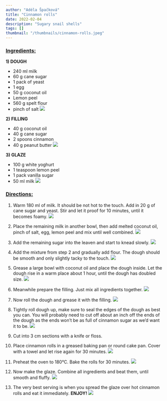 ```yaml
---
author: "Adéla Špačková"
title: "Cinnamon rolls"
date: 2022-02-04
description: "Sugary snail shells"
tags: []
thumbnail: "/thumbnails/cinnamon-rolls.jpeg"
---
```

### <u> Ingredients: </u>
**1) DOUGH**
- 240 ml milk
- 60 g cane sugar
- 1 pack of yeast
- 1 egg
- 50 g coconut oil
- Lemon peel
- 560 g spelt flour
- pinch of salt
![](/images/cinnamon-rolls/image1.jpeg#center)

**2) FILLING**
- 40 g coconut oil
- 40 g cane sugar
- 2 spoons cinnamon
- 40 g peanut butter
![](/images/cinnamon-rolls/image2.jpeg#center)

**3) GLAZE**
- 100 g white yoghurt
- 1 teaspoon lemon peel
- 1 pack vanilla sugar
- 50 ml milk
![](/images/cinnamon-rolls/image3.jpeg#center)

### <u> Directions: </u>
1. Warm 180 ml of milk. It should be not hot to the touch. Add in 20 g of cane sugar and yeast. Stir and let it proof for 10 minutes, until it becomes foamy.
![](/images/cinnamon-rolls/image4-5.jpeg#center)

2. Place the remaining milk in another bowl, then add melted coconut oil, pinch of salt, egg, lemon peel and mix until well combined.
![](/images/cinnamon-rolls/image6-7.jpeg#center)

3. Add the remaining sugar into the leaven and start to knead slowly.
![](/images/cinnamon-rolls/image8.jpeg#center)

4. Add the mixture from step 2 and gradually add flour. The dough should be smooth and only slightly tacky to the touch.
![](/images/cinnamon-rolls/image9.jpeg#center)

5. Grease a large bowl with coconut oil and place the dough inside. Let the dough rise in a warm place about 1 hour, until the dough has doubled size.
![](/images/cinnamon-rolls/image10-11.jpeg#center)

6. Meanwhile prepare the filling. Just mix all ingredients together.
![](/images/cinnamon-rolls/image12-13.jpeg#center)

7. Now roll the dough and grease it with the filling.
![](/images/cinnamon-rolls/image14.jpeg#center)

8. Tightly roll dough up, make sure to seal the edges of the dough as best you can. You will probably need to cut off about an inch off the ends of the dough as the ends won’t be as full of cinnamon sugar as we’d want it to be.
![](/images/cinnamon-rolls/image15.jpeg#center)

9. Cut into 3 cm sections with a knife or floss.
10. Place cinnamon rolls in a greased baking pan or round cake pan. Cover with a towel and let rise again for 30 minutes.
![](/images/cinnamon-rolls/image16-17.jpeg#center)

11. Preheat the oven to 180°C. Bake the rolls for 30 minutes.
![](/images/cinnamon-rolls/image18-19.jpeg#center)

12. Now make the glaze. Combine all ingredients and beat them, until smooth and fluffy.
![](/images/cinnamon-rolls/image4.jpeg#center)

13. The very best serving is when you spread the glaze over hot cinnamon rolls and eat it immediately. **ENJOY!**
![](/images/cinnamon-rolls/image20.jpeg#center)
